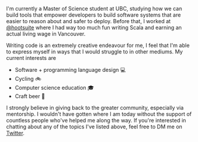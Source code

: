 I'm currently a Master of Science student at UBC, studying how we can build tools that empower developers to build software systems that are easier to reason about and safer to deploy. Before that, I worked at [@hootsuite](https://hootsuite.com/) where I had way too much fun writing Scala and earning an actual living wage in Vancouver.

Writing code is an extremely creative endeavour for me, I feel that I'm able to express myself in ways that I would struggle to in other mediums. My current interests are
* Software + programming language design 💻
* Cycling 🚲
* Computer science education 🎓 
* Craft beer 🍺

I strongly believe in giving back to the greater community, especially via mentorship. I wouldn't have gotten where I am today without the support of countless people who've helped me along the way. If you're interested in chatting about any of the topics I've listed above, feel free to DM me on [Twitter](https://twitter.com/yoo_hoo_yoo).
